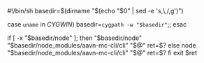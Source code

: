 #!/bin/sh
basedir=$(dirname "$(echo "$0" | sed -e 's,\\,/,g')")

case `uname` in
    *CYGWIN*) basedir=`cygpath -w "$basedir"`;;
esac

if [ -x "$basedir/node" ]; then
  "$basedir/node"  "$basedir/node_modules/aavn-mc-cli/cli" "$@"
  ret=$?
else 
  node  "$basedir/node_modules/aavn-mc-cli/cli" "$@"
  ret=$?
fi
exit $ret

